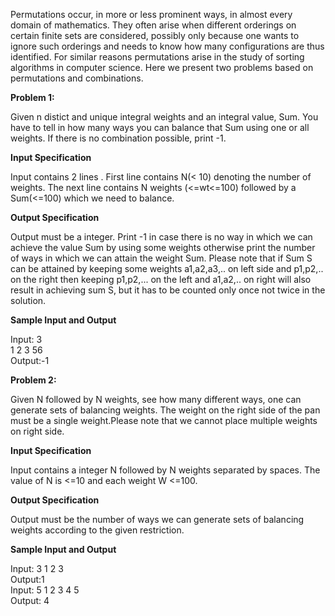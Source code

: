  Permutations occur, in more or less prominent ways, in almost every domain of mathematics. They often arise when different orderings on certain finite sets are considered, possibly only because one wants to ignore such orderings and needs to know how many configurations are thus identified. For similar reasons permutations arise in the study of sorting algorithms in computer science. Here we present two problems based on permutations and combinations.

**Problem 1:**

Given n distict and unique integral weights and an integral value, Sum. You have to tell in how many ways you can balance that Sum using one or all weights. If there is no combination possible, print -1.  


**Input Specification**

Input contains 2 lines . First line contains N(< 10) denoting the number of weights. The next line contains N weights (<=wt<=100) followed by a Sum(<=100) which we need to balance.  


**Output Specification**  

Output must be a integer. Print -1 in case there is no way in which we can achieve the value Sum by using some weights otherwise print the number of ways in which we can attain the weight Sum. Please note that if Sum S can be attained by keeping some weights a1,a2,a3,.. on left side and p1,p2,.. on the right then keeping p1,p2,... on the left and a1,a2,.. on right will also result in achieving sum S, but it has to be counted only once not twice in the solution.  


**Sample Input and Output**  

Input: 3  
1 2 3 56  
Output:-1  


**Problem 2:**

Given N followed by N weights, see how many different ways, one can generate sets of balancing weights. The weight on the right side of the pan must be a single weight.Please note that we cannot place multiple weights on right side.  


**Input Specification**

Input contains a integer N followed by N weights separated by spaces. The value of N is <=10 and each weight W <=100.  


**Output Specification**

Output must be the number of ways we can generate sets of balancing weights according to the given restriction.  


**Sample Input and Output**

Input: 3 1 2 3  
Output:1  
Input: 5 1 2 3 4 5  
Output: 4  